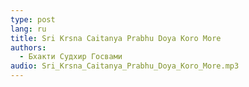 ```yaml
---
type: post
lang: ru
title: Sri Krsna Caitanya Prabhu Doya Koro More
authors:
  - Бхакти Судхир Госвами
audio: Sri_Krsna_Caitanya_Prabhu_Doya_Koro_More.mp3
---
```

